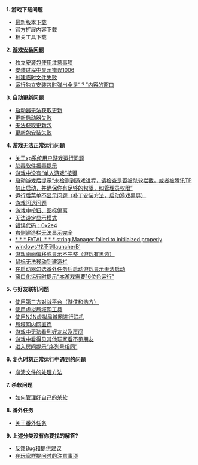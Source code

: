 **1. 游戏下载问题**
- [最新版本下载](./最新版本下载)
- 官方扩展内容下载
- 相关工具下载

**2. [游戏安装问题](游戏安装问题)**
- [独立安装包使用注意事项](./游戏安装问题#独立安装包使用注意事项)
- [安装过程中显示错误1006](./游戏安装问题#安装过程中显示错误1006)
- [创建临时文件失败](./创建临时文件失败)
- [运行独立安装包时弹出全是“？”内容的窗口](./非Unicode语言设置错误)


**3. 自动更新问题**
- [启动器无法获取更新](./启动器无法获得更新)
- [更新启动器失败](./更新启动器失败)
- [无法获取更新包](./无法获取更新包)
- [更新包安装失败](./更新包安装失败)

**4. 游戏无法正常运行问题**
- [关于xp系统用户游戏运行问题](./关于xp系统用户游戏运行问题)
- [杀毒软件报毒提示](./杀毒软件报毒提示)
- [游戏中没有“单人游戏”按键](游戏中没有“单人游戏”按键)
- [启动游戏后提示“未检测到游戏进程，请检查是否被杀软拦截，或者被腾讯TP禁止启动，并确保你有足够的权限，如管理员权限”](./启动游戏后提示“未检测到游戏进程，请检查是否被杀软拦截，或者被腾讯TP禁止启动，并确保你有足够的权限，如管理员权限”)
- [运行后菜单不显示问题（补丁安装方法，启动游戏黑屏）](./运行后菜单不显示问题)
- [游戏闪退问题](./闪退问题)
- [游戏中按钮、图标偏离](游戏中按钮、图标偏离)
- [无法设定显示模式](./无法设定显示模式)
- [错误代码：0x2e4](./错误代码：0x2e4)
- [右侧建造栏无法显示完全](./右侧建造栏无法显示完全)
- [* * * FATAL * * * string Manager failed to initilaized properly](./FATAL弹窗的解决方法)
- [windows‘找不到launcherB’](./windows找不到launcherB)
- [游戏画面偏移或显示不完整（游戏有黑边）](./游戏画面偏移或显示不完整(游戏全屏不能铺满屏幕以及画面有黑边))
- [鼠标无法移动到建造栏](./鼠标无法移动到建造栏)
- [在启动器勾选番外任务后启动游戏显示无法启动](./关于番外任务的问题解答)
- [窗口化运行时提示“本游戏需要16位色运行”](./窗口化运行时提示“本游戏需要16位色运行”)

**5. 与好友联机问题**
- [使用第三方对战平台（游侠和浩方）](./使用第三方对战平台)
- [使用虚拟局域网工具](使用虚拟局域网工具)
- [使用N2N虚拟局域网进行联机](./使用N2N虚拟局域网进行联机)
- [局域网内网直连](局域网内网直连)
- [游戏中无法看到好友以及房间](./游戏中无法看到好友以及房间)
- [游戏中看得见其他玩家看不见朋友](./游戏中看得见其他玩家看不见朋友)
- [进入房间提示“序列号相同”](./进入房间提示“序列号相同”)

**6. 复仇时刻正常运行中遇到的问题**
- [崩溃文件的处理方法](./debug文件的处理方法)

**7. 杀软问题**
- [如何管理好自己的杀软](./如何管理好自己的杀软)

**8. 番外任务**
- [关于番外任务](./关于番外任务的问题解答)

**9. 上述分类没有你要找的解答?**
- [反馈Bug和提供建议](./反馈Bug和提供建议)
- [在玩家群提问时的注意事项](./在玩家群提问时的注意事项)